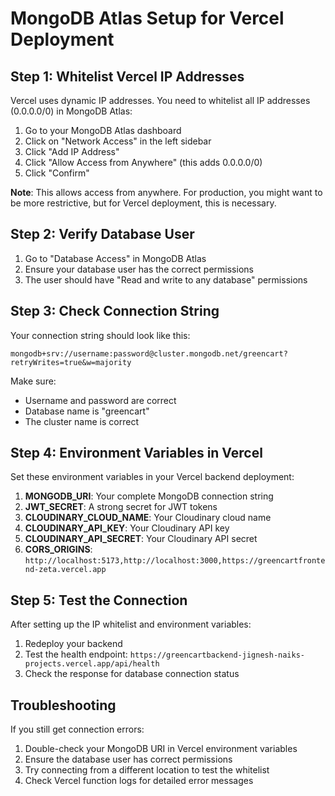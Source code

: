 # MongoDB Atlas Setup for Vercel Deployment

## Step 1: Whitelist Vercel IP Addresses

Vercel uses dynamic IP addresses. You need to whitelist all IP addresses (0.0.0.0/0) in MongoDB Atlas:

1. Go to your MongoDB Atlas dashboard
2. Click on "Network Access" in the left sidebar
3. Click "Add IP Address"
4. Click "Allow Access from Anywhere" (this adds 0.0.0.0/0)
5. Click "Confirm"

**Note**: This allows access from anywhere. For production, you might want to be more restrictive, but for Vercel deployment, this is necessary.

## Step 2: Verify Database User

1. Go to "Database Access" in MongoDB Atlas
2. Ensure your database user has the correct permissions
3. The user should have "Read and write to any database" permissions

## Step 3: Check Connection String

Your connection string should look like this:
```
mongodb+srv://username:password@cluster.mongodb.net/greencart?retryWrites=true&w=majority
```

Make sure:
- Username and password are correct
- Database name is "greencart"
- The cluster name is correct

## Step 4: Environment Variables in Vercel

Set these environment variables in your Vercel backend deployment:

1. **MONGODB_URI**: Your complete MongoDB connection string
2. **JWT_SECRET**: A strong secret for JWT tokens
3. **CLOUDINARY_CLOUD_NAME**: Your Cloudinary cloud name
4. **CLOUDINARY_API_KEY**: Your Cloudinary API key
5. **CLOUDINARY_API_SECRET**: Your Cloudinary API secret
6. **CORS_ORIGINS**: `http://localhost:5173,http://localhost:3000,https://greencartfrontend-zeta.vercel.app`

## Step 5: Test the Connection

After setting up the IP whitelist and environment variables:

1. Redeploy your backend
2. Test the health endpoint: `https://greencartbackend-jignesh-naiks-projects.vercel.app/api/health`
3. Check the response for database connection status

## Troubleshooting

If you still get connection errors:
1. Double-check your MongoDB URI in Vercel environment variables
2. Ensure the database user has correct permissions
3. Try connecting from a different location to test the whitelist
4. Check Vercel function logs for detailed error messages 